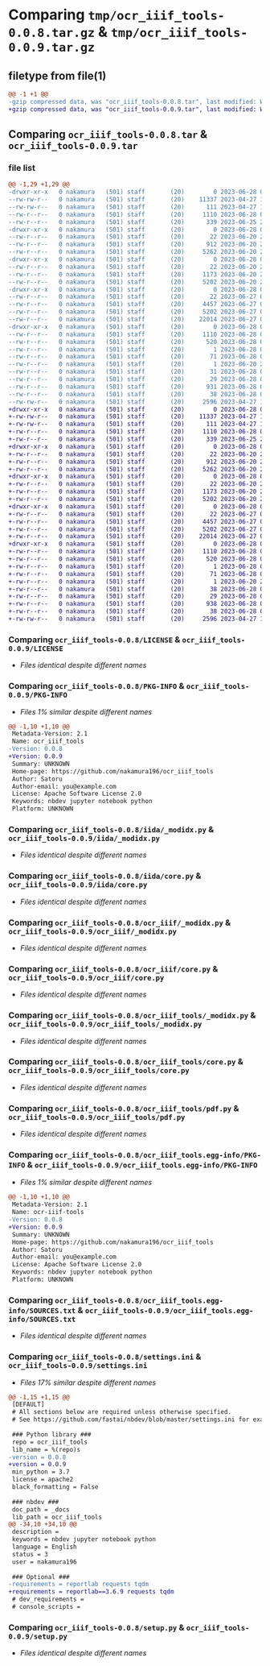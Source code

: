 # Comparing `tmp/ocr_iiif_tools-0.0.8.tar.gz` & `tmp/ocr_iiif_tools-0.0.9.tar.gz`

## filetype from file(1)

```diff
@@ -1 +1 @@
-gzip compressed data, was "ocr_iiif_tools-0.0.8.tar", last modified: Wed Jun 28 04:19:14 2023, max compression
+gzip compressed data, was "ocr_iiif_tools-0.0.9.tar", last modified: Wed Jun 28 04:26:12 2023, max compression
```

## Comparing `ocr_iiif_tools-0.0.8.tar` & `ocr_iiif_tools-0.0.9.tar`

### file list

```diff
@@ -1,29 +1,29 @@
-drwxr-xr-x   0 nakamura   (501) staff       (20)        0 2023-06-28 04:19:14.799333 ocr_iiif_tools-0.0.8/
--rw-rw-r--   0 nakamura   (501) staff       (20)    11337 2023-04-27 10:12:58.000000 ocr_iiif_tools-0.0.8/LICENSE
--rw-rw-r--   0 nakamura   (501) staff       (20)      111 2023-04-27 10:12:58.000000 ocr_iiif_tools-0.0.8/MANIFEST.in
--rw-r--r--   0 nakamura   (501) staff       (20)     1110 2023-06-28 04:19:14.799137 ocr_iiif_tools-0.0.8/PKG-INFO
--rw-r--r--   0 nakamura   (501) staff       (20)      339 2023-06-25 23:33:01.000000 ocr_iiif_tools-0.0.8/README.md
-drwxr-xr-x   0 nakamura   (501) staff       (20)        0 2023-06-28 04:19:14.795059 ocr_iiif_tools-0.0.8/iida/
--rw-r--r--   0 nakamura   (501) staff       (20)       22 2023-06-20 21:23:20.000000 ocr_iiif_tools-0.0.8/iida/__init__.py
--rw-r--r--   0 nakamura   (501) staff       (20)      912 2023-06-20 21:23:20.000000 ocr_iiif_tools-0.0.8/iida/_modidx.py
--rw-r--r--   0 nakamura   (501) staff       (20)     5262 2023-06-20 21:23:20.000000 ocr_iiif_tools-0.0.8/iida/core.py
-drwxr-xr-x   0 nakamura   (501) staff       (20)        0 2023-06-28 04:19:14.795819 ocr_iiif_tools-0.0.8/ocr_iiif/
--rw-r--r--   0 nakamura   (501) staff       (20)       22 2023-06-20 20:09:43.000000 ocr_iiif_tools-0.0.8/ocr_iiif/__init__.py
--rw-r--r--   0 nakamura   (501) staff       (20)     1173 2023-06-20 20:11:42.000000 ocr_iiif_tools-0.0.8/ocr_iiif/_modidx.py
--rw-r--r--   0 nakamura   (501) staff       (20)     5202 2023-06-20 20:11:42.000000 ocr_iiif_tools-0.0.8/ocr_iiif/core.py
-drwxr-xr-x   0 nakamura   (501) staff       (20)        0 2023-06-28 04:19:14.797094 ocr_iiif_tools-0.0.8/ocr_iiif_tools/
--rw-r--r--   0 nakamura   (501) staff       (20)       22 2023-06-27 08:28:44.000000 ocr_iiif_tools-0.0.8/ocr_iiif_tools/__init__.py
--rw-r--r--   0 nakamura   (501) staff       (20)     4457 2023-06-27 08:28:44.000000 ocr_iiif_tools-0.0.8/ocr_iiif_tools/_modidx.py
--rw-r--r--   0 nakamura   (501) staff       (20)     5202 2023-06-27 08:28:44.000000 ocr_iiif_tools-0.0.8/ocr_iiif_tools/core.py
--rw-r--r--   0 nakamura   (501) staff       (20)    22014 2023-06-27 08:28:44.000000 ocr_iiif_tools-0.0.8/ocr_iiif_tools/pdf.py
-drwxr-xr-x   0 nakamura   (501) staff       (20)        0 2023-06-28 04:19:14.798722 ocr_iiif_tools-0.0.8/ocr_iiif_tools.egg-info/
--rw-r--r--   0 nakamura   (501) staff       (20)     1110 2023-06-28 04:19:14.000000 ocr_iiif_tools-0.0.8/ocr_iiif_tools.egg-info/PKG-INFO
--rw-r--r--   0 nakamura   (501) staff       (20)      520 2023-06-28 04:19:14.000000 ocr_iiif_tools-0.0.8/ocr_iiif_tools.egg-info/SOURCES.txt
--rw-r--r--   0 nakamura   (501) staff       (20)        1 2023-06-28 04:19:14.000000 ocr_iiif_tools-0.0.8/ocr_iiif_tools.egg-info/dependency_links.txt
--rw-r--r--   0 nakamura   (501) staff       (20)       71 2023-06-28 04:19:14.000000 ocr_iiif_tools-0.0.8/ocr_iiif_tools.egg-info/entry_points.txt
--rw-r--r--   0 nakamura   (501) staff       (20)        1 2023-06-20 20:10:31.000000 ocr_iiif_tools-0.0.8/ocr_iiif_tools.egg-info/not-zip-safe
--rw-r--r--   0 nakamura   (501) staff       (20)       31 2023-06-28 04:19:14.000000 ocr_iiif_tools-0.0.8/ocr_iiif_tools.egg-info/requires.txt
--rw-r--r--   0 nakamura   (501) staff       (20)       29 2023-06-28 04:19:14.000000 ocr_iiif_tools-0.0.8/ocr_iiif_tools.egg-info/top_level.txt
--rw-r--r--   0 nakamura   (501) staff       (20)      931 2023-06-28 04:16:58.000000 ocr_iiif_tools-0.0.8/settings.ini
--rw-r--r--   0 nakamura   (501) staff       (20)       38 2023-06-28 04:19:14.799398 ocr_iiif_tools-0.0.8/setup.cfg
--rw-rw-r--   0 nakamura   (501) staff       (20)     2596 2023-04-27 10:12:58.000000 ocr_iiif_tools-0.0.8/setup.py
+drwxr-xr-x   0 nakamura   (501) staff       (20)        0 2023-06-28 04:26:12.062022 ocr_iiif_tools-0.0.9/
+-rw-rw-r--   0 nakamura   (501) staff       (20)    11337 2023-04-27 10:12:58.000000 ocr_iiif_tools-0.0.9/LICENSE
+-rw-rw-r--   0 nakamura   (501) staff       (20)      111 2023-04-27 10:12:58.000000 ocr_iiif_tools-0.0.9/MANIFEST.in
+-rw-r--r--   0 nakamura   (501) staff       (20)     1110 2023-06-28 04:26:12.061867 ocr_iiif_tools-0.0.9/PKG-INFO
+-rw-r--r--   0 nakamura   (501) staff       (20)      339 2023-06-25 23:33:01.000000 ocr_iiif_tools-0.0.9/README.md
+drwxr-xr-x   0 nakamura   (501) staff       (20)        0 2023-06-28 04:26:12.059731 ocr_iiif_tools-0.0.9/iida/
+-rw-r--r--   0 nakamura   (501) staff       (20)       22 2023-06-20 21:23:20.000000 ocr_iiif_tools-0.0.9/iida/__init__.py
+-rw-r--r--   0 nakamura   (501) staff       (20)      912 2023-06-20 21:23:20.000000 ocr_iiif_tools-0.0.9/iida/_modidx.py
+-rw-r--r--   0 nakamura   (501) staff       (20)     5262 2023-06-20 21:23:20.000000 ocr_iiif_tools-0.0.9/iida/core.py
+drwxr-xr-x   0 nakamura   (501) staff       (20)        0 2023-06-28 04:26:12.060150 ocr_iiif_tools-0.0.9/ocr_iiif/
+-rw-r--r--   0 nakamura   (501) staff       (20)       22 2023-06-20 20:09:43.000000 ocr_iiif_tools-0.0.9/ocr_iiif/__init__.py
+-rw-r--r--   0 nakamura   (501) staff       (20)     1173 2023-06-20 20:11:42.000000 ocr_iiif_tools-0.0.9/ocr_iiif/_modidx.py
+-rw-r--r--   0 nakamura   (501) staff       (20)     5202 2023-06-20 20:11:42.000000 ocr_iiif_tools-0.0.9/ocr_iiif/core.py
+drwxr-xr-x   0 nakamura   (501) staff       (20)        0 2023-06-28 04:26:12.060689 ocr_iiif_tools-0.0.9/ocr_iiif_tools/
+-rw-r--r--   0 nakamura   (501) staff       (20)       22 2023-06-27 08:28:44.000000 ocr_iiif_tools-0.0.9/ocr_iiif_tools/__init__.py
+-rw-r--r--   0 nakamura   (501) staff       (20)     4457 2023-06-27 08:28:44.000000 ocr_iiif_tools-0.0.9/ocr_iiif_tools/_modidx.py
+-rw-r--r--   0 nakamura   (501) staff       (20)     5202 2023-06-27 08:28:44.000000 ocr_iiif_tools-0.0.9/ocr_iiif_tools/core.py
+-rw-r--r--   0 nakamura   (501) staff       (20)    22014 2023-06-27 08:28:44.000000 ocr_iiif_tools-0.0.9/ocr_iiif_tools/pdf.py
+drwxr-xr-x   0 nakamura   (501) staff       (20)        0 2023-06-28 04:26:12.061658 ocr_iiif_tools-0.0.9/ocr_iiif_tools.egg-info/
+-rw-r--r--   0 nakamura   (501) staff       (20)     1110 2023-06-28 04:26:12.000000 ocr_iiif_tools-0.0.9/ocr_iiif_tools.egg-info/PKG-INFO
+-rw-r--r--   0 nakamura   (501) staff       (20)      520 2023-06-28 04:26:12.000000 ocr_iiif_tools-0.0.9/ocr_iiif_tools.egg-info/SOURCES.txt
+-rw-r--r--   0 nakamura   (501) staff       (20)        1 2023-06-28 04:26:12.000000 ocr_iiif_tools-0.0.9/ocr_iiif_tools.egg-info/dependency_links.txt
+-rw-r--r--   0 nakamura   (501) staff       (20)       71 2023-06-28 04:26:12.000000 ocr_iiif_tools-0.0.9/ocr_iiif_tools.egg-info/entry_points.txt
+-rw-r--r--   0 nakamura   (501) staff       (20)        1 2023-06-20 20:10:31.000000 ocr_iiif_tools-0.0.9/ocr_iiif_tools.egg-info/not-zip-safe
+-rw-r--r--   0 nakamura   (501) staff       (20)       38 2023-06-28 04:26:12.000000 ocr_iiif_tools-0.0.9/ocr_iiif_tools.egg-info/requires.txt
+-rw-r--r--   0 nakamura   (501) staff       (20)       29 2023-06-28 04:26:12.000000 ocr_iiif_tools-0.0.9/ocr_iiif_tools.egg-info/top_level.txt
+-rw-r--r--   0 nakamura   (501) staff       (20)      938 2023-06-28 04:23:53.000000 ocr_iiif_tools-0.0.9/settings.ini
+-rw-r--r--   0 nakamura   (501) staff       (20)       38 2023-06-28 04:26:12.062075 ocr_iiif_tools-0.0.9/setup.cfg
+-rw-rw-r--   0 nakamura   (501) staff       (20)     2596 2023-04-27 10:12:58.000000 ocr_iiif_tools-0.0.9/setup.py
```

### Comparing `ocr_iiif_tools-0.0.8/LICENSE` & `ocr_iiif_tools-0.0.9/LICENSE`

 * *Files identical despite different names*

### Comparing `ocr_iiif_tools-0.0.8/PKG-INFO` & `ocr_iiif_tools-0.0.9/PKG-INFO`

 * *Files 1% similar despite different names*

```diff
@@ -1,10 +1,10 @@
 Metadata-Version: 2.1
 Name: ocr_iiif_tools
-Version: 0.0.8
+Version: 0.0.9
 Summary: UNKNOWN
 Home-page: https://github.com/nakamura196/ocr_iiif_tools
 Author: Satoru
 Author-email: you@example.com
 License: Apache Software License 2.0
 Keywords: nbdev jupyter notebook python
 Platform: UNKNOWN
```

### Comparing `ocr_iiif_tools-0.0.8/iida/_modidx.py` & `ocr_iiif_tools-0.0.9/iida/_modidx.py`

 * *Files identical despite different names*

### Comparing `ocr_iiif_tools-0.0.8/iida/core.py` & `ocr_iiif_tools-0.0.9/iida/core.py`

 * *Files identical despite different names*

### Comparing `ocr_iiif_tools-0.0.8/ocr_iiif/_modidx.py` & `ocr_iiif_tools-0.0.9/ocr_iiif/_modidx.py`

 * *Files identical despite different names*

### Comparing `ocr_iiif_tools-0.0.8/ocr_iiif/core.py` & `ocr_iiif_tools-0.0.9/ocr_iiif/core.py`

 * *Files identical despite different names*

### Comparing `ocr_iiif_tools-0.0.8/ocr_iiif_tools/_modidx.py` & `ocr_iiif_tools-0.0.9/ocr_iiif_tools/_modidx.py`

 * *Files identical despite different names*

### Comparing `ocr_iiif_tools-0.0.8/ocr_iiif_tools/core.py` & `ocr_iiif_tools-0.0.9/ocr_iiif_tools/core.py`

 * *Files identical despite different names*

### Comparing `ocr_iiif_tools-0.0.8/ocr_iiif_tools/pdf.py` & `ocr_iiif_tools-0.0.9/ocr_iiif_tools/pdf.py`

 * *Files identical despite different names*

### Comparing `ocr_iiif_tools-0.0.8/ocr_iiif_tools.egg-info/PKG-INFO` & `ocr_iiif_tools-0.0.9/ocr_iiif_tools.egg-info/PKG-INFO`

 * *Files 1% similar despite different names*

```diff
@@ -1,10 +1,10 @@
 Metadata-Version: 2.1
 Name: ocr-iiif-tools
-Version: 0.0.8
+Version: 0.0.9
 Summary: UNKNOWN
 Home-page: https://github.com/nakamura196/ocr_iiif_tools
 Author: Satoru
 Author-email: you@example.com
 License: Apache Software License 2.0
 Keywords: nbdev jupyter notebook python
 Platform: UNKNOWN
```

### Comparing `ocr_iiif_tools-0.0.8/ocr_iiif_tools.egg-info/SOURCES.txt` & `ocr_iiif_tools-0.0.9/ocr_iiif_tools.egg-info/SOURCES.txt`

 * *Files identical despite different names*

### Comparing `ocr_iiif_tools-0.0.8/settings.ini` & `ocr_iiif_tools-0.0.9/settings.ini`

 * *Files 17% similar despite different names*

```diff
@@ -1,15 +1,15 @@
 [DEFAULT]
 # All sections below are required unless otherwise specified.
 # See https://github.com/fastai/nbdev/blob/master/settings.ini for examples.
 
 ### Python library ###
 repo = ocr_iiif_tools
 lib_name = %(repo)s
-version = 0.0.8
+version = 0.0.9
 min_python = 3.7
 license = apache2
 black_formatting = False
 
 ### nbdev ###
 doc_path = _docs
 lib_path = ocr_iiif_tools
@@ -34,10 +34,10 @@
 description = 
 keywords = nbdev jupyter notebook python
 language = English
 status = 3
 user = nakamura196
 
 ### Optional ###
-requirements = reportlab requests tqdm
+requirements = reportlab==3.6.9 requests tqdm
 # dev_requirements = 
 # console_scripts =
```

### Comparing `ocr_iiif_tools-0.0.8/setup.py` & `ocr_iiif_tools-0.0.9/setup.py`

 * *Files identical despite different names*

